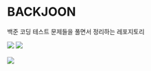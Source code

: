 # BACKJOON

백준 코딩 테스트 문제들을 풀면서 정리하는 레포지토리

<img src="https://img.shields.io/badge/javascript-#F7DF1E?style=flat&logo=js&logoColor=white"/>
<img src="https://github-readme-stats.vercel.app/api/top-langs/?username=ohs6006&layout=compact"><br><br>
<img src="https://github-readme-stats.vercel.app/api?username=ohs6006&show_icons=true">

